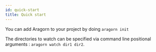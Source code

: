 ```yaml
---
id: quick-start
title: Quick start
---
```


You can add Aragorn to your project by doing `aragorn init`

The directories to watch can be specified via command line positional arguments
: `aragorn watch dir1 dir2`.